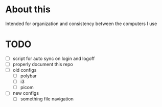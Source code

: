 # About this
Intended for organization and consistency between the computers I use

# TODO
- [ ] script for auto sync on login and logoff
- [ ] properly document this repo
- [ ] old configs
    - [ ] polybar
    - [ ] i3
    - [ ] picom
- [ ] new configs
    - [ ] something file navigation
